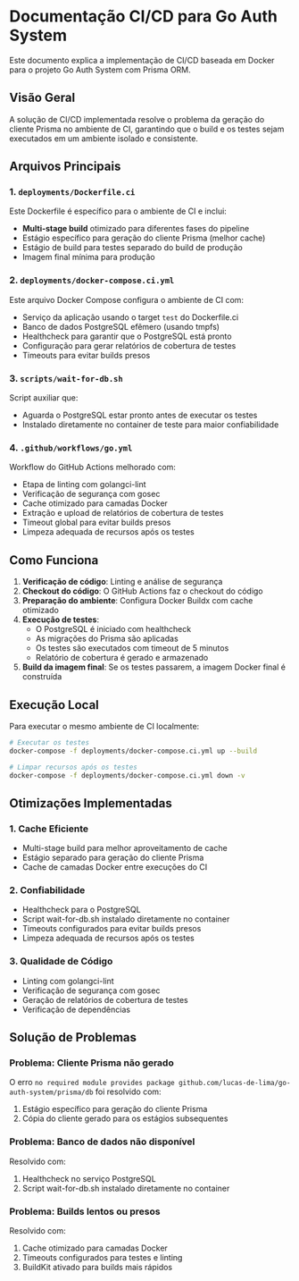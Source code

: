 # Documentação CI/CD para Go Auth System

Este documento explica a implementação de CI/CD baseada em Docker para o projeto Go Auth System com Prisma ORM.

## Visão Geral

A solução de CI/CD implementada resolve o problema da geração do cliente Prisma no ambiente de CI, garantindo que o build e os testes sejam executados em um ambiente isolado e consistente.

## Arquivos Principais

### 1. `deployments/Dockerfile.ci`

Este Dockerfile é específico para o ambiente de CI e inclui:

- **Multi-stage build** otimizado para diferentes fases do pipeline
- Estágio específico para geração do cliente Prisma (melhor cache)
- Estágio de build para testes separado do build de produção
- Imagem final mínima para produção

### 2. `deployments/docker-compose.ci.yml`

Este arquivo Docker Compose configura o ambiente de CI com:

- Serviço da aplicação usando o target `test` do Dockerfile.ci
- Banco de dados PostgreSQL efêmero (usando tmpfs)
- Healthcheck para garantir que o PostgreSQL está pronto
- Configuração para gerar relatórios de cobertura de testes
- Timeouts para evitar builds presos

### 3. `scripts/wait-for-db.sh`

Script auxiliar que:

- Aguarda o PostgreSQL estar pronto antes de executar os testes
- Instalado diretamente no container de teste para maior confiabilidade

### 4. `.github/workflows/go.yml`

Workflow do GitHub Actions melhorado com:

- Etapa de linting com golangci-lint
- Verificação de segurança com gosec
- Cache otimizado para camadas Docker
- Extração e upload de relatórios de cobertura de testes
- Timeout global para evitar builds presos
- Limpeza adequada de recursos após os testes

## Como Funciona

1. **Verificação de código**: Linting e análise de segurança
2. **Checkout do código**: O GitHub Actions faz o checkout do código
3. **Preparação do ambiente**: Configura Docker Buildx com cache otimizado
4. **Execução de testes**:
   - O PostgreSQL é iniciado com healthcheck
   - As migrações do Prisma são aplicadas
   - Os testes são executados com timeout de 5 minutos
   - Relatório de cobertura é gerado e armazenado
5. **Build da imagem final**: Se os testes passarem, a imagem Docker final é construída

## Execução Local

Para executar o mesmo ambiente de CI localmente:

```bash
# Executar os testes
docker-compose -f deployments/docker-compose.ci.yml up --build

# Limpar recursos após os testes
docker-compose -f deployments/docker-compose.ci.yml down -v
```

## Otimizações Implementadas

### 1. Cache Eficiente

- Multi-stage build para melhor aproveitamento de cache
- Estágio separado para geração do cliente Prisma
- Cache de camadas Docker entre execuções do CI

### 2. Confiabilidade

- Healthcheck para o PostgreSQL
- Script wait-for-db.sh instalado diretamente no container
- Timeouts configurados para evitar builds presos
- Limpeza adequada de recursos após os testes

### 3. Qualidade de Código

- Linting com golangci-lint
- Verificação de segurança com gosec
- Geração de relatórios de cobertura de testes
- Verificação de dependências

## Solução de Problemas

### Problema: Cliente Prisma não gerado

O erro `no required module provides package github.com/lucas-de-lima/go-auth-system/prisma/db` foi resolvido com:

1. Estágio específico para geração do cliente Prisma
2. Cópia do cliente gerado para os estágios subsequentes

### Problema: Banco de dados não disponível

Resolvido com:
1. Healthcheck no serviço PostgreSQL
2. Script wait-for-db.sh instalado diretamente no container

### Problema: Builds lentos ou presos

Resolvido com:
1. Cache otimizado para camadas Docker
2. Timeouts configurados para testes e linting
3. BuildKit ativado para builds mais rápidos 